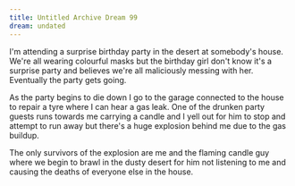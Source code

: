 ```yaml
---
title: Untitled Archive Dream 99
dream: undated
---
```


I'm attending a surprise birthday party in the desert at somebody's house. We're all wearing colourful masks but the birthday girl don't know it's a surprise party and believes we're all maliciously messing with her. Eventually the party gets going.

As the party begins to die down I go to the garage connected to the house to repair a tyre where I can hear a gas leak. One of the drunken party guests runs towards me carrying a candle and I yell out for him to stop and attempt to run away but there's a huge explosion behind me due to the gas buildup.

The only survivors of the explosion are me and the flaming candle guy where we begin to brawl in the dusty desert for him not listening to me and causing the deaths of everyone else in the house.